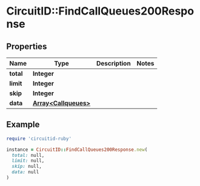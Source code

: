# CircuitID::FindCallQueues200Response

## Properties

| Name | Type | Description | Notes |
| ---- | ---- | ----------- | ----- |
| **total** | **Integer** |  |  |
| **limit** | **Integer** |  |  |
| **skip** | **Integer** |  |  |
| **data** | [**Array&lt;Callqueues&gt;**](Callqueues.md) |  |  |

## Example

```ruby
require 'circuitid-ruby'

instance = CircuitID::FindCallQueues200Response.new(
  total: null,
  limit: null,
  skip: null,
  data: null
)
```

